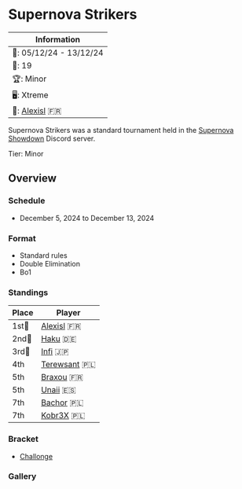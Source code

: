 # Supernova Strikers

|Information|
|-|
|:calendar:: 05/12/24 - 13/12/24|
|:busts_in_silhouette:: 19|
|:trophy:: Minor|
|:desktop_computer:: Xtreme|
|:1st_place_medal:: [Alexisl](../../players/french/alexisl.md) :fr:|

Supernova Strikers was a standard tournament held in the [Supernova Showdown](https://discord.gg/zrvBt6WFQQ) Discord server. 

Tier: Minor

## Overview

### Schedule
- December 5, 2024 to December 13, 2024

### Format
- Standard rules
- Double Elimination
- Bo1

### Standings

|Place|Player|
|-|-|
|1st:1st_place_medal:|[Alexisl](../../players/french/alexisl.md) :fr:|
|2nd:2nd_place_medal:|[Haku](../../players/german/haku.md) :de:|
|3rd:3rd_place_medal:|[Infi](../../players/japanese/infi.md) :jp:|
|4th|[Terewsant](../../players/polish/terewsant.md) :poland:|
|5th|[Braxou](../../players/french/braxou.md) :fr:|
|5th|[Unaii](../../players/spanish/unaii.md) :es:|
|7th|[Bachor](../../players/polish/bachor.md) :poland:|
|7th|[Kobr3X](../../players/polish/kobr3x.md) :poland:|

### Bracket
- [Challonge](https://challonge.com/86a2ybhz)

### Gallery